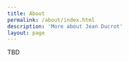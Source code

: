 ```yaml
---
title: About
permalink: /about/index.html
description: 'More about Jean Ducrot'
layout: page
---
```


TBD

